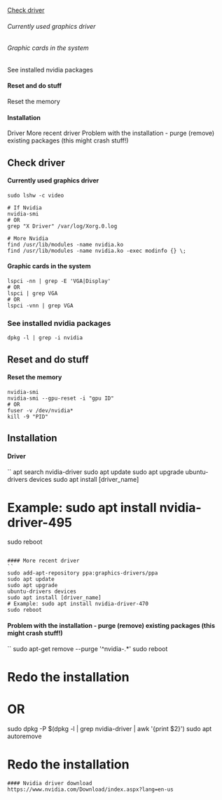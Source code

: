 [Check driver](https://github.com/dmfow/CheatSheets/blob/main/Ubuntu%20Graphics.md#check-driver-1)
###### Currently used graphics driver
###### Graphic cards in the system
See installed nvidia packages

#### Reset and do stuff
Reset the memory

#### Installation
Driver
More recent driver
Problem with the installation - purge (remove) existing packages (this might crash stuff!)


## Check driver
#### Currently used graphics driver
```
sudo lshw -c video

# If Nvidia
nvidia-smi
# OR
grep "X Driver" /var/log/Xorg.0.log

# More Nvidia
find /usr/lib/modules -name nvidia.ko
find /usr/lib/modules -name nvidia.ko -exec modinfo {} \;

```

#### Graphic cards in the system
```
lspci -nn | grep -E 'VGA|Display'
# OR
lspci | grep VGA
# OR
lspci -vnn | grep VGA
```
### See installed nvidia packages
```
dpkg -l | grep -i nvidia
```

## Reset and do stuff
#### Reset the memory
```
nvidia-smi
nvidia-smi --gpu-reset -i "gpu ID"
# OR
fuser -v /dev/nvidia*
kill -9 "PID"
```


## Installation

#### Driver
``
apt search nvidia-driver
sudo apt update
sudo apt upgrade
ubuntu-drivers devices
sudo apt install [driver_name]
# Example: sudo apt install nvidia-driver-495
sudo reboot
```

#### More recent driver
``
sudo add-apt-repository ppa:graphics-drivers/ppa
sudo apt update
sudo apt upgrade
ubuntu-drivers devices
sudo apt install [driver_name]
# Example: sudo apt install nvidia-driver-470
sudo reboot
```

#### Problem with the installation - purge (remove) existing packages (this might crash stuff!)
``
sudo apt-get remove --purge '^nvidia-.*'
sudo reboot
# Redo the installation

# OR
sudo dpkg -P $(dpkg -l | grep nvidia-driver | awk '{print $2}')
sudo apt autoremove
# Redo the installation
```
#### Nvidia driver download
https://www.nvidia.com/Download/index.aspx?lang=en-us

